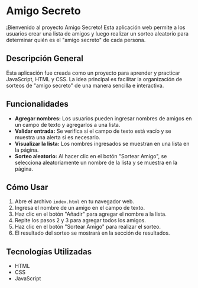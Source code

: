# Amigo Secreto

¡Bienvenido al proyecto Amigo Secreto! Esta aplicación web permite a los usuarios crear una lista de amigos y luego realizar un sorteo aleatorio para determinar quién es el "amigo secreto" de cada persona.

## Descripción General

Esta aplicación fue creada como un proyecto para aprender y practicar JavaScript, HTML y CSS. La idea principal es facilitar la organización de sorteos de "amigo secreto" de una manera sencilla e interactiva.

## Funcionalidades

- **Agregar nombres:** Los usuarios pueden ingresar nombres de amigos en un campo de texto y agregarlos a una lista.
- **Validar entrada:** Se verifica si el campo de texto está vacío y se muestra una alerta si es necesario.
- **Visualizar la lista:** Los nombres ingresados se muestran en una lista en la página.
- **Sorteo aleatorio:** Al hacer clic en el botón "Sortear Amigo", se selecciona aleatoriamente un nombre de la lista y se muestra en la página.

## Cómo Usar

1. Abre el archivo `index.html` en tu navegador web.
2. Ingresa el nombre de un amigo en el campo de texto.
3. Haz clic en el botón "Añadir" para agregar el nombre a la lista.
4. Repite los pasos 2 y 3 para agregar todos los amigos.
5. Haz clic en el botón "Sortear Amigo" para realizar el sorteo.
6. El resultado del sorteo se mostrará en la sección de resultados.

## Tecnologías Utilizadas

- HTML
- CSS
- JavaScript
